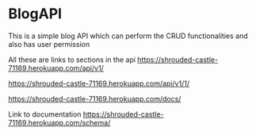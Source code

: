 # BlogAPI
This is a simple blog API which can  perform the CRUD functionalities and also has user permission

All these are links to sections in the api
https://shrouded-castle-71169.herokuapp.com/api/v1/


https://shrouded-castle-71169.herokuapp.com/api/v1/1/

https://shrouded-castle-71169.herokuapp.com/docs/


Link to documentation
https://shrouded-castle-71169.herokuapp.com/schema/
